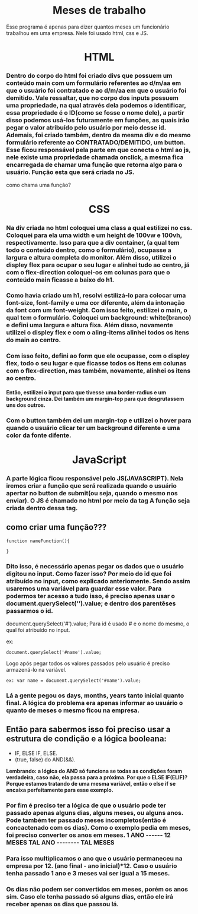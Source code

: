 <h1 style="text-align: center;"> Meses de trabalho </h1>
 Esse programa é apenas para dizer quantos meses um funcionário trabalhou em uma empresa. Nele foi usado html, css e JS.

<h1 style="text-align: center;"> HTML </h1>

### Dentro do corpo do html foi criado divs que possuem um conteúdo main com um formulário referentes ao d/m/aa em que o usuário foi contratado e ao d/m/aa em que o usuário foi demitido. Vale ressaltar, que no corpo dos inputs possuem uma propriedade, na qual através dela podemos o identificar, essa propriedade é o ID(como se fosse o nome dele), a partir disso podemos usá-los futuramente em funções, as quais irão pegar o valor atribuído pelo usuário por meio desse id. Ademais, foi criado também, dentro da mesma div e do mesmo formulário referente ao CONTRATADO/DEMITIDO, um button. Esse ficou responsável pela parte em que conecta o html ao js, nele existe uma propriedade chamada onclick, a mesma fica encarregada de chamar uma função que retorna algo para o usuário. Função esta que será criada no JS.
como chama uma função?

<h1 style="text-align: center;"> CSS </h1>

### Na div criada no html coloquei uma class a qual estilizei no css. Coloquei para ela uma width e um height de 100vw e 100vh, respectivamente. Isso para que a div container, (a qual tem todo o conteúdo dentro, como o formulário), ocupasse a largura e altura completa do monitor. Além disso, utilizei o displey flex para ocupar o seu lugar e alinhei tudo ao centro, já com o flex-direction coloquei-os em colunas para que o conteúdo main ficasse a baixo do h1.

### Como havia criado um h1, resolvi estilizá-lo para colocar uma font-size, font-family e uma cor diferente, além da intonação da font com um font-weight. Com isso feito, estilizei o main, o qual tem o formulário. Coloquei um background: white(branco) e defini uma largura e altura fixa. Além disso, novamente utilizei o displey flex e com o aling-items alinhei todos os itens do main ao centro.

### Com isso feito, defini ao form que ele ocupasse, com o displey flex, todo o seu lugar e que ficasse todos os itens em colunas com o flex-direction, mas também, novamente, alinhei os itens ao centro.

#### Então, estilizei o input para que tivesse uma border-radius e um background cinza. Dei também um margin-top para que desgrutassem uns dos outros.

### Com o button também dei um margin-top e utilizei o hover para quando o usuário clicar ter um background diferente e uma color da fonte difente.

<h1 style="text-align: center;"> JavaScript </h1>

### A parte lógica ficou responsável pelo JS(JAVASCRIPT). Nela iremos criar a função que será realizada quando o usuário apertar no button de submit(ou seja, quando o mesmo nos enviar). O JS é chamado no html por meio da tag <script></script> A função seja criada dentro dessa tag.

## como criar uma função???
```
function nameFunction(){

}
```

### Dito isso, é necessário apenas pegar os dados que o usuário digitou no input. Como fazer isso? Por meio do id que foi atribuído no input, como explicado anteriomente. Sendo assim usaremos uma variável para guardar esse valor. Para podermos ter acesso a tudo isso, é preciso apenas usar o document.querySelect('').value; e dentro dos parentêses passarmos o id.

document.querySelect('#').value; Para id é usado # e o nome do mesmo, o qual foi atribuído no input.

ex:
```
document.querySelect('#name').value;
```
Logo após pegar todos os valores passados pelo usuário é preciso armazená-lo na variável. 
```
ex: var name = document.querySelect('#name').value;
```

### Lá a gente pegou os days, months, years tanto inicial quanto final. A lógica do problema era apenas informar ao usuário o quanto de meses o mesmo ficou na empresa.

## Então para sabermos isso foi preciso usar a estrutura de condição e a lógica booleana: 

- IF, ELSE IF, ELSE.
- (true, false) do AND(&&).

**Lembrando: a lógica do AND só funciona se todas as condições foram verdadeira, caso não, ela passa para a próxima. Por que o ELSE IF(ELIF)? Porque estamos tratando de uma mesma variável, então o else if se encaixa perfeitamente para esse exemplo.**

### Por fim é preciso ter a lógica de que o usuário pode ter passado apenas alguns dias, alguns meses, ou alguns anos. Pode também ter passado meses incompletos(então é concactenado com os dias). Como o exemplo pedia em meses, foi preciso converter os anos em meses. 1 ANO ------ 12 MESES TAL ANO -------- TAL MESES

### Para isso multiplicamos o ano que o usuário permaneceu na empresa por 12. (ano final - ano inicial)*12. Caso o usuário tenha passado 1 ano e 3 meses vai ser igual a 15 meses.
### Os dias não podem ser convertidos em meses, porém os anos sim. Caso ele tenha passado só alguns dias, então ele irá receber apenas os dias que passou lá.



